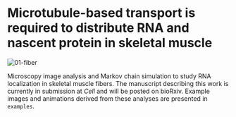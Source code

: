 # Microtubule-based transport is required to distribute RNA and nascent protein in skeletal muscle

<img src="img/01-fiber.png" alt="01-fiber">

Microscopy image analysis and Markov chain simulation to study RNA localization in skeletal muscle fibers. The manuscript describing this work is currently in submission at _Cell_ and will be posted on bioRxiv. Example images and animations derived from these analyses are presented in `examples`.
